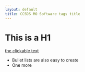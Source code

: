 ```yaml
---
layout: default
title: CCSDS MO Software tags title
---
```


# This is a H1

[the clickable text](http://xlson.com/)

* Bullet lists are also easy to create
* One more